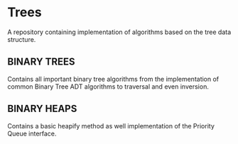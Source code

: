 # Trees
A repository containing implementation of algorithms based on the tree data structure.

## BINARY TREES
Contains all important binary tree algorithms from the implementation of common Binary Tree ADT algorithms to traversal and even inversion.

## BINARY HEAPS
Contains a basic heapify method as well implementation of the Priority Queue interface.
